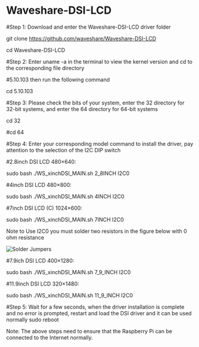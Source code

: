 # Waveshare-DSI-LCD

#Step 1: Download and enter the Waveshare-DSI-LCD driver folder

git clone https://github.com/waveshare/Waveshare-DSI-LCD

cd Waveshare-DSI-LCD

#Step 2: Enter uname -a in the terminal to view the kernel version and cd to the corresponding file directory

#5.10.103 then run the following command

cd 5.10.103


#Step 3: Please check the bits of your system, enter the 32 directory for 32-bit systems, and enter the 64 directory for 64-bit systems

cd 32

#cd 64

#Step 4: Enter your corresponding model command to install the driver, pay attention to the selection of the I2C DIP switch

#2.8inch DSI LCD 480×640:

sudo bash ./WS_xinchDSI_MAIN.sh 2_8INCH I2C0

#4inch DSI LCD 480×800:

sudo bash ./WS_xinchDSI_MAIN.sh 4INCH I2C0

#7inch DSI LCD (C) 1024×600: 

sudo bash ./WS_xinchDSI_MAIN.sh 7INCH I2C0

  Note to Use I2C0 you must solder two resistors in the figure below with 0 ohm resistance
  
  ![Solder Jumpers](https://www.waveshare.com/wiki/File:7inch_DSI_LCD_C_FAQ_1.png)
  
#7.9ich DSI LCD 400×1280:

sudo bash ./WS_xinchDSI_MAIN.sh 7_9_INCH I2C0

#11.9inch DSI LCD 320×1480:

sudo bash ./WS_xinchDSI_MAIN.sh 11_9_INCH I2C0


#Step 5: Wait for a few seconds, when the driver installation is complete and no error is prompted, restart and load the DSI driver and it can be used normally
sudo reboot

Note: The above steps need to ensure that the Raspberry Pi can be connected to the Internet normally.
